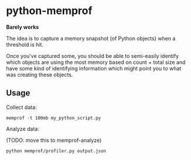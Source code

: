 python-memprof
==============

**Barely works**

The idea is to capture a memory snapshot (of Python objects) when a threshold
is hit.

Once you've captured some, you should be able to semi-easily identify which
objects are using the most memory based on count + total size and have some
kind of identifying information which might point you to what was creating
these objects.

Usage
-----

Collect data:

	memprof -t 100mb my_python_script.py


Analyze data:

(TODO: move this to memprof-analyze)

	python memprof/profiler.py output.json
